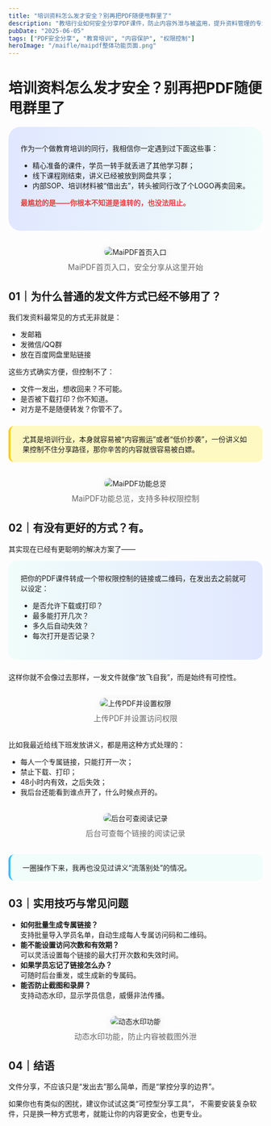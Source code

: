 ```yaml
---
title: "培训资料怎么发才安全？别再把PDF随便甩群里了"
description: "教培行业如何安全分享PDF课件，防止内容外泄与被盗用，提升资料管理的专业性。"
pubDate: "2025-06-05"
tags: ["PDF安全分享", "教育培训", "内容保护", "权限控制"]
heroImage: "/maifle/maipdf整体功能页面.png"
---
```


# 培训资料怎么发才安全？别再把PDF随便甩群里了

<div style="background: linear-gradient(90deg, #e0e7ff 0%, #f0fdfa 100%); padding: 2rem 1.5rem; border-radius: 1.5rem; margin-bottom: 2rem;">
作为一个做教育培训的同行，我相信你一定遇到过下面这些事：

- 精心准备的课件，学员一转手就丢进了其他学习群；
- 线下课程刚结束，讲义已经被放到网盘共享；
- 内部SOP、培训材料被“借出去”，转头被同行改了个LOGO再卖回来。

<span style="color:#e53e3e;font-weight:bold;">最尴尬的是——你根本不知道是谁转的，也没法阻止。</span>
</div>

<figure style="text-align:center; margin:2rem 0;">
  <img src="/maifle/maipdf的首页入口.png" alt="MaiPDF首页入口" style="max-width:420px; border-radius:12px; box-shadow:0 4px 16px rgba(0,0,0,0.08);">
  <figcaption style="color:#666; font-size:0.95rem; margin-top:0.5rem;">MaiPDF首页入口，安全分享从这里开始</figcaption>
</figure>

## 01｜为什么普通的发文件方式已经不够用了？

我们发资料最常见的方式无非就是：

- 发邮箱
- 发微信/QQ群
- 放在百度网盘里贴链接

这些方式确实方便，但控制不了：

- 文件一发出，想收回来？不可能。
- 是否被下载打印？你不知道。
- 对方是不是随便转发？你管不了。

<div style="background: #fef9c3; border-left: 4px solid #facc15; padding: 1rem 1.5rem; border-radius: 0.75rem; margin: 1.5rem 0;">
尤其是培训行业，本身就容易被“内容搬运”或者“低价抄袭”，一份讲义如果控制不住分享路径，那你辛苦的内容就很容易被白嫖。
</div>

<figure style="text-align:center; margin:2rem 0;">
  <img src="/maifle/maipdf整体功能页面.png" alt="MaiPDF功能总览" style="max-width:480px; border-radius:12px; box-shadow:0 4px 16px rgba(0,0,0,0.08);">
  <figcaption style="color:#666; font-size:0.95rem; margin-top:0.5rem;">MaiPDF功能总览，支持多种权限控制</figcaption>
</figure>

## 02｜有没有更好的方式？有。

其实现在已经有更聪明的解决方案了——

<div style="background: linear-gradient(90deg, #f0fdfa 0%, #e0e7ff 100%); padding: 1.5rem; border-radius: 1rem; margin-bottom: 1.5rem;">
把你的PDF课件转成一个带权限控制的链接或二维码，在发出去之前就可以设定：

- 是否允许下载或打印？
- 最多能打开几次？
- 多久后自动失效？
- 每次打开是否记录？
</div>

这样你就不会像过去那样，一发文件就像“放飞自我”，而是始终有可控性。

<figure style="text-align:center; margin:2rem 0;">
  <img src="/maifle/maipdf_upload_pdf_cn.png" alt="上传PDF并设置权限" style="max-width:400px; border-radius:12px; box-shadow:0 4px 16px rgba(0,0,0,0.08);">
  <figcaption style="color:#666; font-size:0.95rem; margin-top:0.5rem;">上传PDF并设置访问权限</figcaption>
</figure>

比如我最近给线下班发放讲义，都是用这种方式处理的：

- 每人一个专属链接，只能打开一次；
- 禁止下载、打印；
- 48小时内有效，之后失效；
- 我后台还能看到谁点开了，什么时候点开的。

<figure style="text-align:center; margin:2rem 0;">
  <img src="/maifle/阅读记录查询结果示例.png" alt="后台可查阅读记录" style="max-width:420px; border-radius:12px; box-shadow:0 4px 16px rgba(0,0,0,0.08);">
  <figcaption style="color:#666; font-size:0.95rem; margin-top:0.5rem;">后台可查每个链接的阅读记录</figcaption>
</figure>

<div style="background: #f0fdfa; border-left: 4px solid #38bdf8; padding: 1rem 1.5rem; border-radius: 0.75rem; margin: 1.5rem 0;">
一圈操作下来，我再也没见过讲义“流落别处”的情况。
</div>

## 03｜实用技巧与常见问题

- <strong>如何批量生成专属链接？</strong><br>
  支持批量导入学员名单，自动生成每人专属访问码和二维码。
- <strong>能不能设置访问次数和有效期？</strong><br>
  可以灵活设置每个链接的最大打开次数和失效时间。
- <strong>如果学员忘记了链接怎么办？</strong><br>
  可随时后台重发，或生成新的专属码。
- <strong>能否防止截图和录屏？</strong><br>
  支持动态水印，显示学员信息，威慑非法传播。

<figure style="text-align:center; margin:2rem 0;">
  <img src="/maifle/动态水印的选项.png" alt="动态水印功能" style="max-width:400px; border-radius:12px; box-shadow:0 4px 16px rgba(0,0,0,0.08);">
  <figcaption style="color:#666; font-size:0.95rem; margin-top:0.5rem;">动态水印功能，防止内容被截图外泄</figcaption>
</figure>

## 04｜结语

文件分享，不应该只是“发出去”那么简单，而是“掌控分享的边界”。

如果你也有类似的困扰，建议你试试这类“可控型分享工具”，
不需要安装复杂软件，只是换一种方式思考，就能让你的内容更安全，也更专业。
